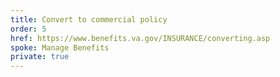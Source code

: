 ```yaml
---
title: Convert to commercial policy
order: 5
href: https://www.benefits.va.gov/INSURANCE/converting.asp
spoke: Manage Benefits
private: true
---
```

